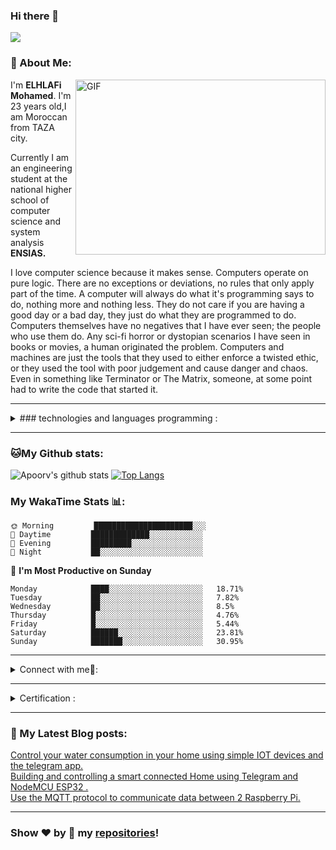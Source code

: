 ### Hi there 👋
![](https://camo.githubusercontent.com/992babdffd8c74a1502de375fbdf7e4d54773242/68747470733a2f2f6d656469612e67697068792e636f6d2f6d656469612f53576f536b4e36447854737a71494b4571762f67697068792e676966)

### 🤵 About Me:
<img align="right" alt="GIF" src="https://owaisnoor.info/blog/wp-content/uploads/2019/03/maxresdefault.jpg" width="400" height="280" />

<p>I'm <strong>ELHLAFi Mohamed</strong>. I'm 23 years old,I am Moroccan from TAZA city.</p>
            <p>Currently I am an engineering student at the national higher school of computer science and system analysis
              <strong>ENSIAS.</strong></p>
            <p>I  love computer science  because it makes sense. Computers operate on pure logic. There are no exceptions or deviations, no rules that only apply part of the time. A computer will always do what it's programming says to do, nothing more and nothing less. They do not care if you are having a good day or a bad day, they just do what they are programmed to do.<br>
                  Computers themselves have no negatives that I have ever seen; the people who use them do. Any sci-fi horror or dystopian scenarios I have seen in books or movies, a human originated the problem. Computers and machines are just the tools that they used to either enforce a twisted ethic, or they used the tool with poor judgement and cause danger and chaos. Even in something like Terminator or The Matrix, someone, at some point had to write the code that started it.
             </p>
             

---

<details>
<summary>
### technologies and languages programming :
</summary>
  <br/>
JAVASCRIPT  ,HTML5  ,CSS3  ,ANDROID STUDIO  ,BOOTSTRAP  , JAVA  ,C  ,C++  ,PYTHON  ,MATLAB  ,OCTAVE  ,ASSEMBLY MC6800  ,EMBEDDED C  ,MICROCONROLLERS : AVR & ARM  ,
 MYSQL  ,PLSQL  , EMBEDDED HARDWARE FPGA , VHDL , ARDUINO  ,STM32  , ESP32  ,RASPBERRY PI .
  <br>
  </details>
  
  ---
### 🐱My Github stats:
![Apoorv's github stats](https://github-readme-stats.vercel.app/api?username=ELHLAFI-Mohamed&show_icons=true&title_color=ffc857&icon_color=8ac926&text_color=daf7dc&bg_color=151515&hide=["stars"])
[![Top Langs](https://github-readme-stats.vercel.app/api/top-langs/?username=ELHLAFI-Mohamed&layout=compact&text_color=daf7dc&bg_color=151515)](https://github.com/anuraghazra/github-readme-stats)


### My WakaTime Stats 📊:

```text
🌞 Morning         ██████████████████████░░░  
🌆 Daytime         █████████████░░░░░░░░░░░░    
🌃 Evening         █████████░░░░░░░░░░░░░░░░  
🌙 Night           ██░░░░░░░░░░░░░░░░░░░░░░░   

```
📅 **I'm Most Productive on Sunday** 

```text
Monday            ████░░░░░░░░░░░░░░░░░░░░░   18.71% 
Tuesday           ██░░░░░░░░░░░░░░░░░░░░░░░   7.82% 
Wednesday         ██░░░░░░░░░░░░░░░░░░░░░░░   8.5% 
Thursday          █░░░░░░░░░░░░░░░░░░░░░░░░   4.76% 
Friday            █░░░░░░░░░░░░░░░░░░░░░░░░   5.44% 
Saturday          ██████░░░░░░░░░░░░░░░░░░░   23.81% 
Sunday            ███████░░░░░░░░░░░░░░░░░░   30.95%

```



---

<details>
<summary> Connect with me🤝: </summary>  

<br/>


<a href="https://www.instagram.com/mohamed_elhlafi/">
  <img align="left"  width="22px" src="https://upload.wikimedia.org/wikipedia/commons/thumb/a/a5/Instagram_icon.png/600px-Instagram_icon.png" />
</a>

<a href="https://web.facebook.com/ELHLAFI.Mohamed/">
  <img align="left"  width="22px" src="https://facebookbrand.com/wp-content/uploads/2019/04/f_logo_RGB-Hex-Blue_512.png?w=512&h=512" />
</a>

<a href="https://twitter.com/ElhlafiM">
  <img align="left"  width="22px" src="https://cdn2.iconfinder.com/data/icons/metro-uinvert-dock/256/Twitter_NEW.png" />
</a>

<a href="https://www.linkedin.com/in/mohamed-elhlafi-988211185/">
  <img align="left" width="22px" src="https://cdn3.iconfinder.com/data/icons/inficons/512/linkedin.png" />
</a>

<br/>

</details>

---
<details>
<summary> Certification : </summary>  

<br>
<div class="row">
  <div class="column">
  	<a  class="venobox vbox-item" data-gall="gallery-item">
    <img src="https://elhlafi-mohamed.github.io/Mohamed/img/arduino.png" alt="arduino" style="width:100%">
     </a>
  </div>

  <div class="column">
  	<a class="venobox vbox-item" data-gall="gallery-item">
    <img src="https://elhlafi-mohamed.github.io/Mohamed/img/covid.jpg" alt="covid" style="width:100%">
</a>
  </div>
  <div class="column">
  <a  class="venobox vbox-item" data-gall="gallery-item">
    <img src="https://elhlafi-mohamed.github.io/Mohamed/img/emb.jpg" alt="embedded" style="width:100%">
 </a>
  </div>
  <div class="column">
  	<a  class="venobox vbox-item" data-gall="gallery-item">
    <img src="https://elhlafi-mohamed.github.io/Mohamed/img/rsp.png" alt="rsp" style="width:100%">
</a>
  </div>
  
</div>
</details>

---
### 📕 My Latest Blog posts:
 [Control your water consumption in your home using simple IOT devices and the telegram app.](https://mohamedelhlafi.medium.com/control-your-water-consumption-in-your-home-using-simple-iot-devices-and-telegram-app-7a4037a5474a)<br>
 [Building and controlling a smart connected Home using Telegram and NodeMCU ESP32 .](https://mohamedelhlafi.medium.com/building-and-controlling-a-smart-connected-home-using-telegram-and-nodemcu-esp32-bc478f2cefc0)<br>
 [Use the MQTT protocol to communicate data between 2 Raspberry Pi.](https://mohamedelhlafi.medium.com/use-the-mqtt-protocol-to-communicate-data-between-2-raspberry-pi-3d432dea9313)

---

### Show ❤️ by 🌟 my [repositories](https://github.com/ELHLAFI-Mohamed?tab=repositories)!

